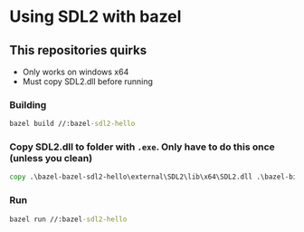 # Using SDL2 with bazel

## This repositories quirks

* Only works on windows x64
* Must copy SDL2.dll before running

### Building

```bat
bazel build //:bazel-sdl2-hello
```

### Copy SDL2.dll to folder with `.exe`. Only have to do this once (unless you clean)

```bat
copy .\bazel-bazel-sdl2-hello\external\SDL2\lib\x64\SDL2.dll .\bazel-bin\
```

### Run

```bat
bazel run //:bazel-sdl2-hello
```
